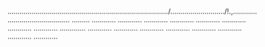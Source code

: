 ................................................................................/.........................../!.,........................................... .........
............
............
............
............
............
............
............
............
.............
............
............
............
............
............
............
............
............


